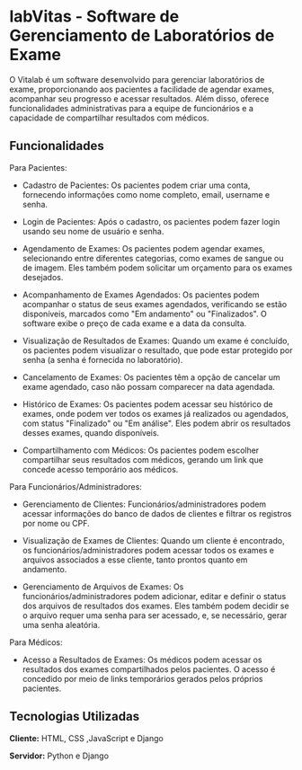 
# labVitas - Software de Gerenciamento de Laboratórios de Exame

O Vitalab é um software desenvolvido para gerenciar laboratórios de exame, proporcionando aos pacientes a facilidade de agendar exames, acompanhar seu progresso e acessar resultados. Além disso, oferece funcionalidades administrativas para a equipe de funcionários e a capacidade de compartilhar resultados com médicos.

## Funcionalidades

Para Pacientes:

- Cadastro de Pacientes: Os pacientes podem criar uma conta, fornecendo informações como nome completo, email, username e senha.

- Login de Pacientes: Após o cadastro, os pacientes podem fazer login usando seu nome de usuário e senha.

- Agendamento de Exames: Os pacientes podem agendar exames, selecionando entre diferentes categorias, como exames de sangue ou de imagem. Eles também podem solicitar um orçamento para os exames desejados.

- Acompanhamento de Exames Agendados: Os pacientes podem acompanhar o status de seus exames agendados, verificando se estão disponíveis, marcados como "Em andamento" ou "Finalizados". O software exibe o preço de cada exame e a data da consulta.

- Visualização de Resultados de Exames: Quando um exame é concluído, os pacientes podem visualizar o resultado, que pode estar protegido por senha (a senha é fornecida no laboratório).

- Cancelamento de Exames: Os pacientes têm a opção de cancelar um exame agendado, caso não possam comparecer na data agendada.

- Histórico de Exames: Os pacientes podem acessar seu histórico de exames, onde podem ver todos os exames já realizados ou agendados, com status "Finalizado" ou "Em análise". Eles podem abrir os resultados desses exames, quando disponíveis.

- Compartilhamento com Médicos: Os pacientes podem escolher compartilhar seus resultados com médicos, gerando um link que concede acesso temporário aos médicos.

Para Funcionários/Administradores:

- Gerenciamento de Clientes: Funcionários/administradores podem acessar informações do banco de dados de clientes e filtrar os registros por nome ou CPF.

- Visualização de Exames de Clientes: Quando um cliente é encontrado, os funcionários/administradores podem acessar todos os exames e arquivos associados a esse cliente, tanto prontos quanto em andamento.

- Gerenciamento de Arquivos de Exames: Os funcionários/administradores podem adicionar, editar e definir o status dos arquivos de resultados dos exames. Eles também podem decidir se o arquivo requer uma senha para ser acessado, e, se necessário, gerar uma senha aleatória.

Para Médicos:

- Acesso a Resultados de Exames: Os médicos podem acessar os resultados dos exames compartilhados pelos pacientes. O acesso é concedido por meio de links temporários gerados pelos próprios pacientes.

  
## Tecnologias Utilizadas

**Cliente:** HTML, CSS ,JavaScript e Django

**Servidor:** Python e Django 

